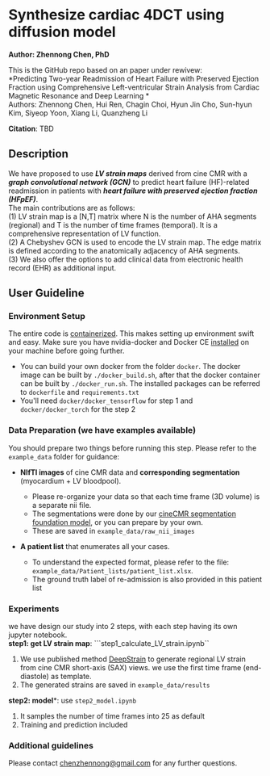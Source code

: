 # Synthesize cardiac 4DCT using diffusion model
**Author: Zhennong Chen, PhD**<br />

This is the GitHub repo based on an paper under rewivew: <br />
*Predicting Two-year Readmission of Heart Failure with Preserved Ejection Fraction using Comprehensive Left-ventricular Strain Analysis from Cardiac Magnetic Resonance and Deep Learning *<br />
Authors: Zhennong Chen, Hui Ren, Chagin Choi, Hyun Jin Cho, Sun-hyun Kim, Siyeop Yoon, Xiang Li, Quanzheng Li<br />

**Citation**: TBD

## Description
We have proposed to use ***LV strain maps*** derived from cine CMR with a ***graph convolutional network (GCN)*** to predict heart failure (HF)-related readmission in patients with ***heart failure with preserved ejection fraction (HFpEF)***.<br />
The main contributions  are as follows:<br />
(1) LV strain map is a [N,T] matrix where N is the number of AHA segments (regional) and T is the number of time frames (temporal). It is a comprehensive representation of LV function.<br />
(2) A Chebyshev GCN is used to encode the LV strain map. The edge matrix is defined according to the anatomically adjacency of AHA segments.<br />
(3) We also offer the options to add clinical data from electronic health record (EHR) as additional input.<br />


## User Guideline
### Environment Setup
The entire code is [containerized](https://www.docker.com/resources/what-container). This makes setting up environment swift and easy. Make sure you have nvidia-docker and Docker CE [installed](https://docs.nvidia.com/datacenter/cloud-native/container-toolkit/install-guide.html#docker) on your machine before going further. <br />
- You can build your own docker from the folder ```docker```. The docker image can be built by ```./docker_build.sh```, after that the docker container can be built by ```./docker_run.sh```. The installed packages can be referred to ```dockerfile``` and ```requirements.txt``` <br />
- You'll need  ```docker/docker_tensorflow``` for step 1 and ```docker/docker_torch``` for the step 2<br />

### Data Preparation (we have examples available)
You should prepare two things before running this step. Please refer to the `example_data` folder for guidance:

- **NIfTI images** of cine CMR data and **corresponding segmentation** (myocardium + LV bloodpool).
   - Please re-organize your data so that each time frame (3D volume) is a separate nii file. 
   - The segmentations were done by our [cineCMR segmentation foundation model](https://github.com/zhennongchen/cineCMR_SAM), or you can prepare by your own.
   - These are saved in ```example_data/raw_nii_images```

- **A patient list** that enumerates all your cases.  
   - To understand the expected format, please refer to the file:  
     `example_data/Patient_lists/patient_list.xlsx`.
   - The ground truth label of re-admission is also provided in this patient list


### Experiments
we have design our study into 2 steps, with each step having its own jupyter notebook.<br /> 
**step1: get LV strain map**: ```step1_calculate_LV_strain.ipynb``
1. We use published method [DeepStrain](https://github.com/moralesq/DeepStrain) to generate regional LV strain from cine CMR short-axis (SAX) views. we use the first time frame (end-diastole) as template. <br /> 
2. The generated strains are saved in ```example_data/results```

**step2: model***: use ```step2_model.ipynb```
1. It samples the number of time frames into 25 as default <br /> 
2. Training and prediction included  <br /> 

### Additional guidelines 
Please contact chenzhennong@gmail.com for any further questions.



